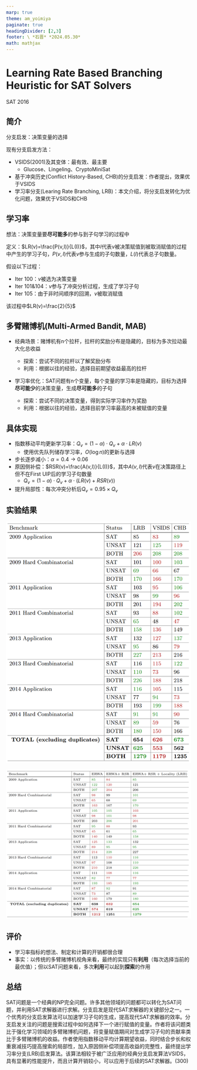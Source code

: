 ```yaml
---
marp: true
theme: am_yoimiya
paginate: true
headingDivider: [2,3]
footer: \ *石晋* *2024.05.30*
math: mathjax
---
```


<!-- _class: cover_a -->
<!-- _paginate: "" -->
<!-- _footer: "" -->

# Learning Rate Based Branching Heuristic for SAT Solvers

SAT 2016

## 简介

分支启发：决策变量的选择

现有分支启发方法：

- VSIDS(2001)及其变体：最有效、最主要
  - Glucose、Lingeling、CryptoMiniSat
- 基于冲突历史(Conflict History-Based, CHB)的分支启发：作者提出，效果优于VSIDS
- 学习率分支(Learing Rate Branching, LRB)：本文介绍，将分支启发转化为优化问题，效果优于VSIDS和CHB

## 学习率

想法：决策变量要**尽可能多**的参与到子句学习的过程中

定义：$LR(v)=\frac{P(v,I)}{L(I)}$，其中$I$代表$v$被决策赋值到被取消赋值的过程中产生的学习子句，$P(v,I)$代表$v$参与生成的子句数量，$L(I)$代表总子句数量。

假设以下过程：

- Iter 100：$v$被选为决策变量
- Iter 101&104：$v$参与了冲突分析过程，生成了学习子句
- Iter 105：由于非时间顺序的回溯，$v$被取消赋值

该过程中$LR(v)=\frac{2}{5}$

## 多臂赌博机(Multi-Armed Bandit, MAB)

- 经典场景：赌博机有n个拉杆，拉杆的奖励分布是隐藏的，目标为多次拉动最大化总收益
  - 探索：尝试不同的拉杆以了解奖励分布
  - 利用：根据以往的经验，选择目前期望收益最高的拉杆

- 学习率优化：SAT问题有n个变量，每个变量的学习率是隐藏的，目标为选择**尽可能少**的决策变量，生成**尽可能多**的子句
  - 探索：尝试不同的决策变量，得到实际学习率作为奖励
  - 利用：根据以往的经验，选择目前学习率最高的未被赋值的变量

## 具体实现

- 指数移动平均更新学习率：$Q_v=(1-\alpha)\cdot Q_v+\alpha\cdot LR(v)$​
  - 使用优先队列储存学习率，$O(\log n)$的更新与选择
- 步长逐步减小：$\alpha = 0.4 \to 0.06$
- 原因侧补偿：$RSR(v)=\frac{A(v,I)}{L(I)}$，其中$A(v,I)$代表$v$在决策路径上但不在First UIP后的学习子句数量
  - $Q_v=(1-\alpha)\cdot Q_v+\alpha\cdot (LR(v)+RSR(v))$
- 提升局部性：每次冲突分析后$Q_v=0.95\times Q_v$

## 实验结果

<!-- _class: cols-2-46 -->

![#c h:520](./_SAT_2016_LRB.assets/image-20240529202723428.png)

![#c h:520](./_SAT_2016_LRB.assets/image-20240529205632805.png)

## 评价

- 学习率指标的想法、制定和计算的开销都很合理
- 事实：以传统的多臂赌博机视角来看，最终的实现只有**利用**（每次选择当前的最优值）；但以SAT问题来看，多次**利用**可以起到**探索**的作用

## 总结

SAT问题是一个经典的NP完全问题。许多其他领域的问题都可以转化为SAT问题，并利用SAT求解器进行求解。分支启发是现代SAT求解器的关键部分之一。一个优秀的分支启发算法可以加速学习子句的生成，提高现代SAT求解器的效率。分支启发关注的问题是搜索过程中如何选择下一个进行赋值的变量。作者将该问题类比于强化学习领域的多臂赌博机问题，将变量赋值期间对生成学习子句的贡献率类比于多臂赌博机的收益。作者使用指数移动平均计算期望收益，同时结合步长和权重衰减技巧提高搜索的局部性，加入原因侧补偿项提高收益的完整性，最终提出学习率分支(LRB)启发算法。该算法相较于被广泛应用的经典分支启发算法VSIDS，具有显著的性能提升，而且计算开销较小，可以应用于后续的SAT求解器。(300)
